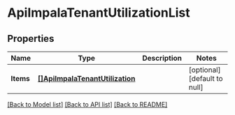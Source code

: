 # ApiImpalaTenantUtilizationList

## Properties
Name | Type | Description | Notes
------------ | ------------- | ------------- | -------------
**Items** | [**[]ApiImpalaTenantUtilization**](ApiImpalaTenantUtilization.md) |  | [optional] [default to null]

[[Back to Model list]](../README.md#documentation-for-models) [[Back to API list]](../README.md#documentation-for-api-endpoints) [[Back to README]](../README.md)


